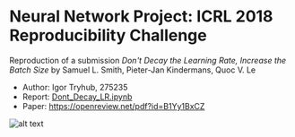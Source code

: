 # Neural Network Project: ICRL 2018 Reproducibility Challenge

Reproduction of a submission *Don't Decay the Learning Rate, Increase the Batch Size* by Samuel L. Smith, Pieter-Jan Kindermans, Quoc V. Le

* Author: Igor Tryhub, 275235
* Report: [Dont_Decay_LR.ipynb](Dont_Decay_LR.ipynb)
* Paper: https://openreview.net/pdf?id=B1Yy1BxCZ

![alt text](https://github.com/triggor/nn_assignments/blob/nn17_fall/project_reports/DontDecay/plot.png)

